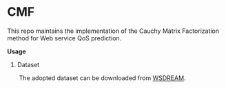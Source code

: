 # CMF

This repo maintains the implementation of the Cauchy Matrix Factorization method for Web service QoS prediction.

**Usage**
1. Dataset

  &nbsp;&nbsp; &nbsp; &nbsp; The adopted dataset can be downloaded from [WSDREAM](https://github.com/wsdream/wsdream-dataset).
